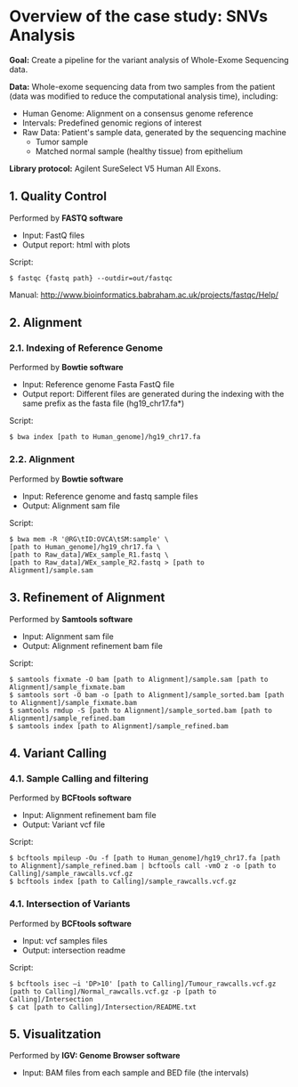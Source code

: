# Overview of the case study: SNVs Analysis

**Goal:** Create a pipeline for the variant analysis of Whole-Exome Sequencing data.

**Data:** Whole-exome sequencing data from two samples from the patient (data was modified to reduce the computational analysis time), including:
* Human Genome: Alignment on a consensus genome reference
* Intervals: Predefined genomic regions of interest
* Raw Data: Patient's sample data, generated by the sequencing machine
    * Tumor sample
    * Matched normal sample (healthy tissue) from epithelium



**Library protocol:** Agilent SureSelect V5 Human All Exons.

## 1. Quality Control
Performed by **FASTQ software**
* Input: FastQ files
* Output report: html with plots

Script: 

    $ fastqc {fastq path} --outdir=out/fastqc

Manual: http://www.bioinformatics.babraham.ac.uk/projects/fastqc/Help/

## 2. Alignment
### 2.1. Indexing of Reference Genome
Performed by **Bowtie software**
* Input: Reference genome Fasta FastQ file
* Output report: Different files are generated during the indexing with the same prefix as the fasta file (hg19_chr17.fa*)

Script:

    $ bwa index [path to Human_genome]/hg19_chr17.fa

### 2.2. Alignment
Performed by **Bowtie software**
* Input: Reference genome and fastq sample files
* Output: Alignment sam file

Script: 

    $ bwa mem -R '@RG\tID:OVCA\tSM:sample' \
    [path to Human_genome]/hg19_chr17.fa \
    [path to Raw_data]/WEx_sample_R1.fastq \
    [path to Raw_data]/WEx_sample_R2.fastq > [path to Alignment]/sample.sam

## 3. Refinement of Alignment
Performed by **Samtools software**
* Input: Alignment sam file
* Output: Alignment refinement bam file

Script: 

    $ samtools fixmate -O bam [path to Alignment]/sample.sam [path to Alignment]/sample_fixmate.bam
    $ samtools sort -O bam -o [path to Alignment]/sample_sorted.bam [path to Alignment]/sample_fixmate.bam
    $ samtools rmdup -S [path to Alignment]/sample_sorted.bam [path to Alignment]/sample_refined.bam
    $ samtools index [path to Alignment]/sample_refined.bam


## 4. Variant Calling
### 4.1. Sample Calling and filtering
Performed by **BCFtools software**
* Input: Alignment refinement bam file
* Output: Variant vcf file

Script: 

    $ bcftools mpileup -Ou -f [path to Human_genome]/hg19_chr17.fa [path to Alignment]/sample_refined.bam | bcftools call -vmO z -o [path to Calling]/sample_rawcalls.vcf.gz
    $ bcftools index [path to Calling]/sample_rawcalls.vcf.gz

### 4.1. Intersection of Variants
Performed by **BCFtools software**
* Input: vcf samples files
* Output: intersection readme

Script: 

    $ bcftools isec –i 'DP>10' [path to Calling]/Tumour_rawcalls.vcf.gz [path to Calling]/Normal_rawcalls.vcf.gz -p [path to Calling]/Intersection
    $ cat [path to Calling]/Intersection/README.txt

## 5. Visualitzation
Performed by **IGV: Genome Browser software**
* Input: BAM files from each sample and BED file (the intervals)

